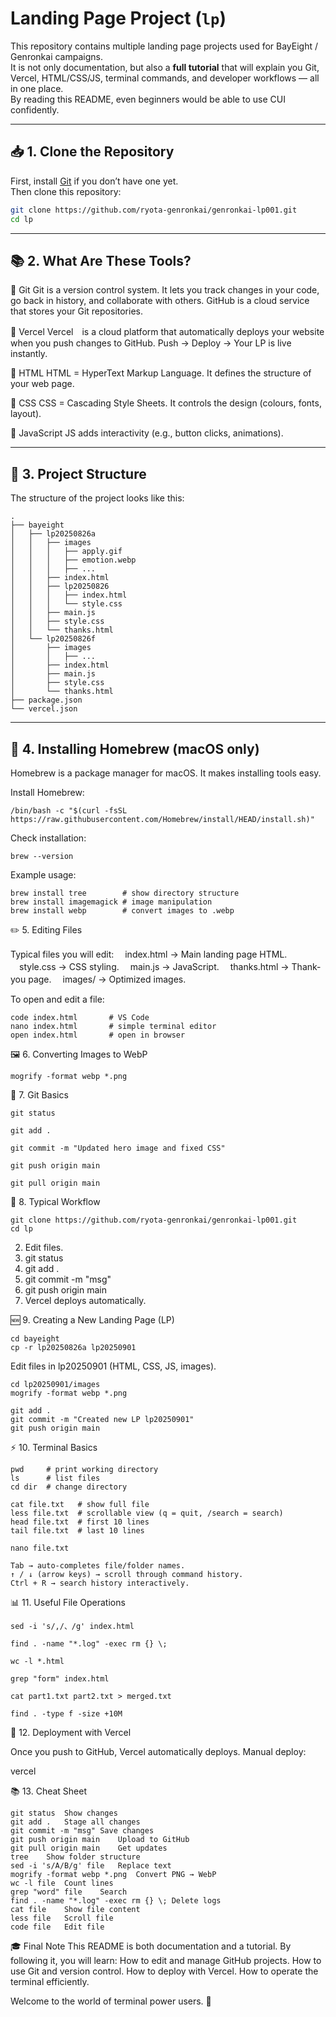 # Landing Page Project (`lp`)

This repository contains multiple landing page projects used for BayEight / Genronkai campaigns.  
It is not only documentation, but also a **full tutorial** that will explain you Git, Vercel, HTML/CSS/JS, terminal commands, and developer workflows — all in one place.  
By reading this README, even beginners would be able to use CUI confidently.

---

## 📥 1. Clone the Repository

First, install [Git](https://git-scm.com/downloads) if you don’t have one yet.  
Then clone this repository:

```bash
git clone https://github.com/ryota-genronkai/genronkai-lp001.git
cd lp
```
---

## 📚 2. What Are These Tools?
🔹 Git
Git is a version control system. It lets you track changes in your code, go back in history, and collaborate with others.
GitHub is a cloud service that stores your Git repositories.

🔹 Vercel
Vercel　is a cloud platform that automatically deploys your website when you push changes to GitHub.
Push → Deploy → Your LP is live instantly.

🔹 HTML
HTML = HyperText Markup Language. It defines the structure of your web page.

🔹 CSS
CSS = Cascading Style Sheets. It controls the design (colours, fonts, layout).

🔹 JavaScript
JS adds interactivity (e.g., button clicks, animations).

---

## 📂 3. Project Structure

The structure of the project looks like this:

```tree
.
├── bayeight
│   ├── lp20250826a
│   │   ├── images
│   │   │   ├── apply.gif
│   │   │   ├── emotion.webp
│   │   │   ├── ...
│   │   ├── index.html
│   │   ├── lp20250826
│   │   │   ├── index.html
│   │   │   └── style.css
│   │   ├── main.js
│   │   ├── style.css
│   │   └── thanks.html
│   └── lp20250826f
│       ├── images
│       │   ├── ...
│       ├── index.html
│       ├── main.js
│       ├── style.css
│       └── thanks.html
├── package.json
└── vercel.json
```
---

## 🔧 4. Installing Homebrew (macOS only)

Homebrew
 is a package manager for macOS. It makes installing tools easy.

Install Homebrew:
```
/bin/bash -c "$(curl -fsSL https://raw.githubusercontent.com/Homebrew/install/HEAD/install.sh)"
```

Check installation:
```
brew --version
```

Example usage:
```
brew install tree        # show directory structure
brew install imagemagick # image manipulation
brew install webp        # convert images to .webp
```
✏️ 5. Editing Files

Typical files you will edit:
　index.html → Main landing page HTML.
　style.css → CSS styling.
　main.js → JavaScript.
　thanks.html → Thank-you page.
　images/ → Optimized images.

To open and edit a file:
```
code index.html       # VS Code
nano index.html       # simple terminal editor
open index.html       # open in browser
```

🖼️ 6. Converting Images to WebP

```Convert PNG → WebP:
mogrify -format webp *.png
```

🌳 7. Git Basics
```Check status:
git status
```

```Add files:
git add .
```

```Commit:
git commit -m "Updated hero image and fixed CSS"
```

```Push:
git push origin main
```

```Pull:
git pull origin main
```

🔄 8. Typical Workflow

```1. Clone once:
git clone https://github.com/ryota-genronkai/genronkai-lp001.git
cd lp
```
2. Edit files.
3. git status
4. git add .
5. git commit -m "msg"
6. git push origin main
7. Vercel deploys automatically.

🆕 9. Creating a New Landing Page (LP)

```Create new LP by copying an existing one:
cd bayeight
cp -r lp20250826a lp20250901
```

Edit files in lp20250901 (HTML, CSS, JS, images).
```Optimize images:
cd lp20250901/images
mogrify -format webp *.png
```

```Commit & push:
git add .
git commit -m "Created new LP lp20250901"
git push origin main
```

⚡ 10. Terminal Basics
```🔹 Navigation
pwd     # print working directory
ls      # list files
cd dir  # change directory
```

```🔹 File viewing
cat file.txt   # show full file
less file.txt  # scrollable view (q = quit, /search = search)
head file.txt  # first 10 lines
tail file.txt  # last 10 lines
```

```🔹 Editing
nano file.txt
```

```🔹 Autocomplete & history
Tab → auto-completes file/folder names.
↑ / ↓ (arrow keys) → scroll through command history.
Ctrl + R → search history interactively.
```

📊 11. Useful File Operations

```Replace characters in file:
sed -i 's/,/、/g' index.html
```

```Delete .log files:
find . -name "*.log" -exec rm {} \;
```

```Count lines:
wc -l *.html
```

```Search in files:
grep "form" index.html
```

```Merge files:
cat part1.txt part2.txt > merged.txt
```

```Find large files:
find . -type f -size +10M
```

🚀 12. Deployment with Vercel

Once you push to GitHub, Vercel automatically deploys.
Manual deploy:

vercel

📚 13. Cheat Sheet
```Command	Purpose
git status	Show changes
git add .	Stage all changes
git commit -m "msg"	Save changes
git push origin main	Upload to GitHub
git pull origin main	Get updates
tree	Show folder structure
sed -i 's/A/B/g' file	Replace text
mogrify -format webp *.png	Convert PNG → WebP
wc -l file	Count lines
grep "word" file	Search
find . -name "*.log" -exec rm {} \;	Delete logs
cat file	Show file content
less file	Scroll file
code file	Edit file
```

🎓 Final Note
This README is both documentation and a tutorial.
By following it, you will learn:
How to edit and manage GitHub projects.
How to use Git and version control.
How to deploy with Vercel.
How to operate the terminal efficiently.

Welcome to the world of terminal power users. 🚀




















 

